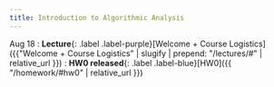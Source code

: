 ```yaml
---
title: Introduction to Algorithmic Analysis
---
```


Aug 18
: **Lecture**{: .label .label-purple}[Welcome + Course Logistics]({{"Welcome + Course Logistics" | slugify | prepend: "/lectures/#" | relative_url }})
: **HW0 released**{: .label .label-blue}[HW0]({{ "/homework/#hw0" | relative_url }})
